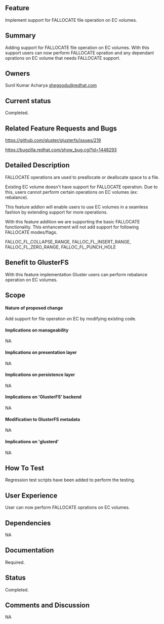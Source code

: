 Feature
-------

Implement support for FALLOCATE file operation on EC volumes.

Summary
-------

Adding support for FALLOCATE file operation on EC volumes. With this
support users can now perform FALLOCATE opration and any dependant
oprations on EC volume that needs FALLOCATE support.

Owners
------

Sunil Kumar Acharya <sheggodu@redhat.com>

Current status
--------------

Completed.

Related Feature Requests and Bugs
---------------------------------

https://github.com/gluster/glusterfs/issues/219

https://bugzilla.redhat.com/show_bug.cgi?id=1448293

Detailed Description
--------------------

FALLOCATE operations are used to preallocate or deallocate space to a file.

Existing EC volume doesn't have support for FALLOCATE operation. Due to this,
users cannot perform certain operations on EC volumes (ex: rebalance).

This feature addion will enable users to use EC volumes in a seamless fashion
by extending support for more operations.

With this feature addition we are supporting the basic FALLOCATE functionality.
This enhancement will not add support for following FALLOCATE modes/flags.

FALLOC_FL_COLLAPSE_RANGE,
FALLOC_FL_INSERT_RANGE,
FALLOC_FL_ZERO_RANGE,
FALLOC_FL_PUNCH_HOLE

Benefit to GlusterFS
--------------------

With this feature implementation Gluster users can perform rebalance operation
on EC volumes.

Scope
-----

#### Nature of proposed change

Add support for file operation on EC by modifying existing code.

#### Implications on manageability

NA

#### Implications on presentation layer

NA

#### Implications on persistence layer

NA

#### Implications on 'GlusterFS' backend

NA

#### Modification to GlusterFS metadata

NA

#### Implications on 'glusterd'

NA

How To Test
-----------

Regression test scripts have been added to perform the testing.

User Experience
---------------

User can now perform FALLOCATE oprations on EC volumes.

Dependencies
------------

NA

Documentation
-------------

Required.

Status
------

Completed.

Comments and Discussion
-----------------------

NA
